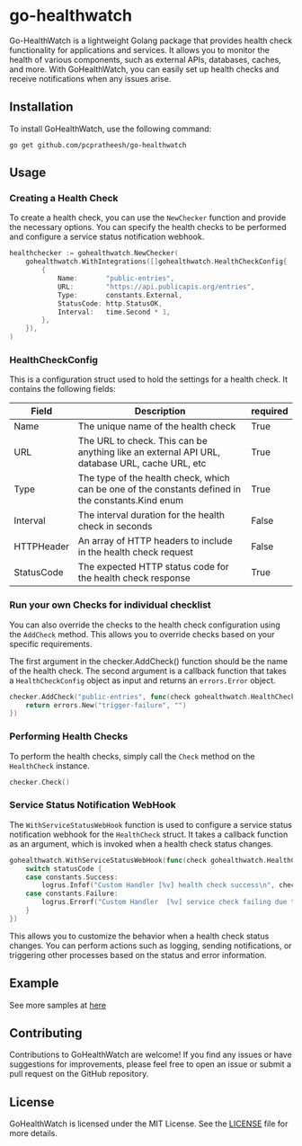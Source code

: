 # go-healthwatch
Go-HealthWatch is a lightweight Golang package that provides health check functionality for applications and services. It allows you to monitor the health of various components, such as external APIs, databases, caches, and more. With GoHealthWatch, you can easily set up health checks and receive notifications when any issues arise.

## Installation
To install GoHealthWatch, use the following command:
```
go get github.com/pcpratheesh/go-healthwatch
```

## Usage
### Creating a Health Check

To create a health check, you can use the `NewChecker` function and provide the necessary options. You can specify the health checks to be performed and configure a service status notification webhook.

```go
healthchecker := gohealthwatch.NewChecker(
    gohealthwatch.WithIntegrations([]gohealthwatch.HealthCheckConfig{
        {
            Name:       "public-entries",
            URL:        "https://api.publicapis.org/entries",
            Type:       constants.External,
            StatusCode: http.StatusOK,
            Interval:   time.Second * 1,
        },
    }),
)
```

### HealthCheckConfig

This is a configuration struct used to hold the settings for a health check. It contains the following fields: 

Field | Description | required
--- | --- | --- 
Name | The unique name of the health check | True
URL | The URL to check. This can be anything like an external API URL, database URL, cache URL, etc | True
Type | The type of the health check, which can be one of the constants defined in the constants.Kind enum | True
Interval | The interval duration for the health check in seconds | False
HTTPHeader | An array of HTTP headers to include in the health check request | False
StatusCode | The expected HTTP status code for the health check response | True

### Run your own Checks for individual checklist

You can also override the checks to the health check configuration using the `AddCheck` method. This allows you to override checks based on your specific requirements.

The first argument in the checker.AddCheck() function should be the name of the health check. The second argument is a callback function that takes a `HealthCheckConfig` object as input and returns an `errors.Error` object.

```go
checker.AddCheck("public-entries", func(check gohealthwatch.HealthCheckConfig) errors.Error {
    return errors.New("trigger-failure", "")
})
```


### Performing Health Checks

To perform the health checks, simply call the `Check` method on the `HealthCheck` instance.
```go
checker.Check()
```


### Service Status Notification WebHook

The `WithServiceStatusWebHook` function is used to configure a service status notification webhook for the `HealthCheck` struct. It takes a callback function as an argument, which is invoked when a health check status changes.

```go
gohealthwatch.WithServiceStatusWebHook(func(check gohealthwatch.HealthCheckConfig, statusCode constants.HealthCheckStatus, err errors.Error) {
    switch statusCode {
    case constants.Success:
        logrus.Infof("Custom Handler [%v] health check success\n", check.GetName())
    case constants.Failure:
        logrus.Errorf("Custom Handler  [%v] service check failing due to : %v", check.GetName(), err.Reason())
    }
})
```

This allows you to customize the behavior when a health check status changes. You can perform actions such as logging, sending notifications, or triggering other processes based on the status and error information.


## Example
See more samples at [here](/example/)

## Contributing
Contributions to GoHealthWatch are welcome! If you find any issues or have suggestions for improvements, please feel free to open an issue or submit a pull request on the GitHub repository.

## License
GoHealthWatch is licensed under the MIT License. See the [LICENSE](LICENSE) file for more details.



